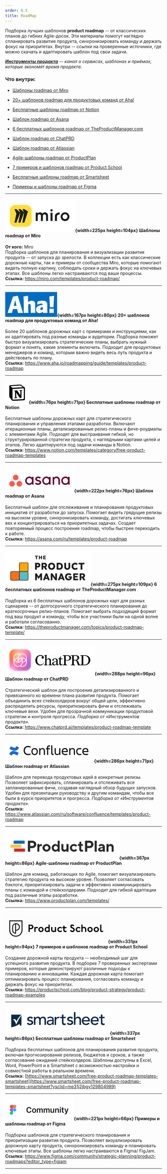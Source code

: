 ```yaml
---
order: 0.5
title: RoadMap
---
```


Подборка лучших шаблонов **product roadmap** -- от классических планов до гибких Agile-досок. Эти материалы помогут наглядно спланировать развитие продукта, синхронизировать команду и держать фокус на приоритетах. Внутри -- ссылки на проверенные источники, где можно скачать и адаптировать шаблон под свои задачи.

<note type="info">

[***Инструменты продакта***](https://t.me/tools_pm) *-- канал о сервисах, шаблонах и приёмах, которые экономят время продакта.*

</note>

### Что внутри:

-  [Шаблоны roadmap от Miro](./roadmap#%E2%80%94%D1%88%D0%B0%D0%B1%D0%BB%D0%BE%D0%BD%D1%8B-roadmap-%D0%BE%D1%82-miro)

-  [20+ шаблонов roadmap для продуктовых команд от Aha!](./roadmap#-20+-%D1%88%D0%B0%D0%B1%D0%BB%D0%BE%D0%BD%D0%BE%D0%B2-roadmap-%D0%B4%D0%BB%D1%8F-%D0%BF%D1%80%D0%BE%D0%B4%D1%83%D0%BA%D1%82%D0%BE%D0%B2%D1%8B%D1%85-%D0%BA%D0%BE%D0%BC%D0%B0%D0%BD%D0%B4-%D0%BE%D1%82-aha!)

-  [Бесплатные шаблоны roadmap от Notion](./roadmap#%E2%80%94%D0%B1%D0%B5%D1%81%D0%BF%D0%BB%D0%B0%D1%82%D0%BD%D1%8B%D0%B5-%D1%88%D0%B0%D0%B1%D0%BB%D0%BE%D0%BD%D1%8B-roadmap-%D0%BE%D1%82-notion)

-  [Шаблон roadmap от Asana](./roadmap#-%D1%88%D0%B0%D0%B1%D0%BB%D0%BE%D0%BD-roadmap-%D0%BE%D1%82-asana)

-  [6 бесплатных шаблонов roadmap от TheProductManager.com](./roadmap#-6-%D0%B1%D0%B5%D1%81%D0%BF%D0%BB%D0%B0%D1%82%D0%BD%D1%8B%D1%85-%D1%88%D0%B0%D0%B1%D0%BB%D0%BE%D0%BD%D0%BE%D0%B2-roadmap-%D0%BE%D1%82-theproductmanager.com)

-  [Шаблон roadmap от ChatPRD](./roadmap#-%D1%88%D0%B0%D0%B1%D0%BB%D0%BE%D0%BD-roadmap-%D0%BE%D1%82-chatprd)

-  [Шаблон roadmap от Atlassian](./roadmap#-%D1%88%D0%B0%D0%B1%D0%BB%D0%BE%D0%BD-roadmap-%D0%BE%D1%82-atlassian)

-  [Agile-шаблоны roadmap от ProductPlan](./roadmap#-agile-%D1%88%D0%B0%D0%B1%D0%BB%D0%BE%D0%BD%D1%8B-roadmap-%D0%BE%D1%82-productplan)

-  [7 примеров и шаблонов roadmap от Product School](./roadmap#-7-%D0%BF%D1%80%D0%B8%D0%BC%D0%B5%D1%80%D0%BE%D0%B2-%D0%B8-%D1%88%D0%B0%D0%B1%D0%BB%D0%BE%D0%BD%D0%BE%D0%B2-roadmap-%D0%BE%D1%82-product-school)

-  [Бесплатные шаблоны roadmap от Smartsheet](./roadmap#-%D0%B1%D0%B5%D1%81%D0%BF%D0%BB%D0%B0%D1%82%D0%BD%D1%8B%D0%B5-%D1%88%D0%B0%D0%B1%D0%BB%D0%BE%D0%BD%D1%8B-roadmap-%D0%BE%D1%82-smartsheet)

-  [Примеры и шаблоны roadmap от Figma](./roadmap#-%D0%BF%D1%80%D0%B8%D0%BC%D0%B5%D1%80%D1%8B-%D0%B8-%D1%88%D0%B0%D0%B1%D0%BB%D0%BE%D0%BD%D1%8B-roadmap-%D0%BE%D1%82-figma)

---

#### ![](./roadmap.png){width=225px height=104px}  Шаблоны roadmap от Miro

**От кого:** Miro\
Подборка шаблонов для планирования и визуализации развития продукта -- от запуска до зрелости. В коллекции есть как классические дорожные карты, так и примеры от сообщества Miro, которые помогают видеть полную картину, соблюдать сроки и держать фокус на ключевых этапах. Все шаблоны легко настраиваются под ваши процессы.\
**Ссылка:** <https://miro.com/templates/product-roadmap/>

---

#### ![](./roadmap-2.png){width=167px height=80px} 20+ шаблонов roadmap для продуктовых команд от Aha!

Более 20 шаблонов дорожных карт с примерами и инструкциями, как их адаптировать под разные команды и аудитории. Подборка поможет быстро визуализировать стратегические планы, выбрать нужный формат и понять, какие элементы включить. Подходит для продуктовых менеджеров и команд, которым важно видеть весь путь продукта и действовать по плану.\
**Ссылка:** <https://www.aha.io/roadmapping/guide/templates/product-roadmap>

---

#### ![](./roadmap-3.png){width=76px height=71px}  Бесплатные шаблоны roadmap от Notion

Бесплатные шаблоны дорожных карт для стратегического планирования и управления этапами разработки. Включают итерационные планы, детализированные релиз-планы и фиче-роудмапы с элементами Agile. Подходят для выстраивания гибкой, но структурированной стратегии продукта, с наглядными картами целей и этапов. Легко адаптируются под задачи команды в Notion.\
**Ссылка:** <https://www.notion.com/templates/category/free-product-roadmap-templates>

---

#### ![](./roadmap-4.png){width=222px height=76px} Шаблон roadmap от Asana

Бесплатный шаблон для отслеживания и планирования продуктовых инициатив от разработки до запуска. Помогает видеть грядущие релизы на высоком уровне, синхронизировать команду, достигать ключевых вех и концентрироваться на приоритетных задачах. Создает повторяемый процесс построения roadmap, чтобы быстрее переходить к работе. \
**Ссылка:** <https://asana.com/ru/templates/product-roadmap>

---

#### ![](./roadmap-5.png){width=275px height=109px} 6 бесплатных шаблонов roadmap от TheProductManager.com

Подборка из 6 бесплатных шаблонов дорожных карт для разных сценариев -- от долгосрочного стратегического планирования до краткосрочных релиз-планов. Помогает выбрать подходящий формат под ваш продукт и команду, чтобы все участники были на одной волне и работали согласованно. \
**Ссылка:** <https://theproductmanager.com/topics/product-roadmap-template/>

---

#### ![](./roadmap-6.png){width=288px height=96px} Шаблон roadmap от ChatPRD

Стратегический шаблон для построения детализированного и привязанного ко времени плана развития продукта. Помогает объединить всех стейкхолдеров вокруг общей цели, эффективно распределить ресурсы, приоритизировать фичи и отслеживать ключевые вехи. Удобен для прозрачной коммуникации продуктовой стратегии и контроля прогресса. *Подборка от «Инструментов продакта».*\
**Ссылка:** <https://www.chatprd.ai/templates/product-roadmap-template>

---

#### ![](./roadmap-7.png){width=286px height=71px} Шаблон roadmap от Atlassian

Шаблон для перевода продуктовых идей в конкретные релизы. Позволяет зафиксировать, спланировать и отслеживать все запланированные фичи, создавая наглядный обзор будущих запусков. Удобен для презентации руководству и другим командам, чтобы все были в курсе приоритетов и прогресса. *Подборка от «Инструментов продакта».*\
**Ссылка:** <https://www.atlassian.com/ru/software/confluence/templates/product-roadmap>

---

#### ![](./roadmap-8.png){width=367px height=86px} Agile-шаблоны roadmap от ProductPlan

Шаблон для команд, работающих по Agile, помогает визуализировать стратегию продукта на высоком уровне. Позволяет согласовать бэклоги, приоритизировать задачи и эффективно коммуницировать планы с командой и стейкхолдерами. Подходит для гибкой адаптации под различные этапы разработки.\
**Ссылка:** <https://www.productplan.com/templates/>

---

#### ![](./roadmap-9.png){width=331px height=94px} 7 примеров и шаблонов roadmap от Product School

Создание дорожной карты продукта -- необходимый шаг для успешного развития продукта. В подборке 7 проверенных экспертами примеров, которые демонстрируют различные подходы к планированию и инновациям. Каждая дорожная карта помогает оптимизировать процесс планирования, согласовать команду и держать фокус на приоритетах.\
**Ссылка:** <https://productschool.com/blog/product-strategy/product-roadmap-examples>

---

#### ![](./roadmap-10.png){width=337px height=86px} Бесплатные шаблоны roadmap от Smartsheet

Подборка бесплатных шаблонов для планирования развития продукта, включая прогнозирование релизов, бюджетов и сроков, а также согласование ожиданий стейкхолдеров. Шаблоны доступны в Excel, Word, PowerPoint и в Smartsheet с возможностью настройки и совместной работы в реальном времени.\
**Ссылка:** [https://www.smartsheet.com/free-product-roadmap-templates-smartsheet](https://www.smartsheet.com/free-product-roadmap-templates-smartsheet?ysclid=me31j2jbgy129804989)

---

#### ![](./roadmap-11.png){width=221px height=66px} Примеры и шаблоны roadmap от Figma

Подборка шаблонов для стратегического планирования и приоритизации развития продукта. Позволяет визуализировать дорожную карту продукта, синхронизировать команду и планировать ключевые этапы. Все шаблоны легко настраиваются в Figma/ FigJam.\
**Ссылка:** <https://www.figma.com/community/strategic-planning/product-roadmaps?editor_type=figjam>

---